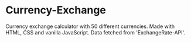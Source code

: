 # Currency-Exchange
Currency exchange calculator with 50 different currencies.
Made with HTML, CSS and vanilla JavaScript.
Data fetched from 'ExchangeRate-API'.
